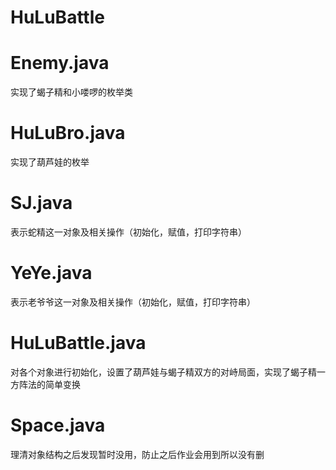 HuLuBattle
===========
# Enemy.java
实现了蝎子精和小喽啰的枚举类
# HuLuBro.java
实现了葫芦娃的枚举
# SJ.java
表示蛇精这一对象及相关操作（初始化，赋值，打印字符串）
# YeYe.java
表示老爷爷这一对象及相关操作（初始化，赋值，打印字符串）
# HuLuBattle.java
对各个对象进行初始化，设置了葫芦娃与蝎子精双方的对峙局面，实现了蝎子精一方阵法的简单变换
# Space.java
理清对象结构之后发现暂时没用，防止之后作业会用到所以没有删
